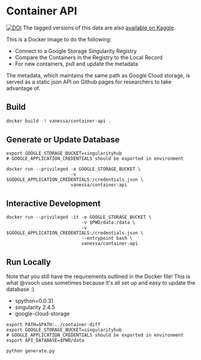 # Container API

[![DOI](https://zenodo.org/badge/131761241.svg)](https://zenodo.org/badge/latestdoi/131761241)
The tagged versions of this data are also [available on Kaggle](https://www.kaggle.com/stanfordcompute/singularity-guts).

This is a Docker image to do the following:

 - Connect to a Google Storage Singularity Registry
 - Compare the Containers in the Registry to the Local Record
 - For new containers, pull and update the metadata

The metadata, which maintains the same path as Google Cloud storage, is
served as a static json API on Github pages for researchers to take advantage of.


## Build

```bash
docker build -t vanessa/container-api .
```

## Generate or Update Database

```
export GOOGLE_STORAGE_BUCKET=singularityhub
# GOOGLE_APPLICATION_CREDENTIALS should be exported in environment

docker run --privileged -e GOOGLE_STORAGE_BUCKET \
                        -v $GOOGLE_APPLICATION_CREDENTIALS:/credentials.json \
                        vanessa/container-api
```

## Interactive Development

```
docker run --privileged -it -e GOOGLE_STORAGE_BUCKET \
                            -v $PWD/data:/data \
                            -v $GOOGLE_APPLICATION_CREDENTIALS:/credentials.json \
                            --entrypoint bash \
                            vanessa/container-api
```

## Run Locally
Note that you still have the requirements outlined in the Docker file! This is
what @vsoch uses sometimes because it's all set up and easy to update the database :)

 - spython=0.0.31
 - singularity 2.4.5
 - google-cloud-storage


```
export PATH=$PATH:../container-diff
export GOOGLE_STORAGE_BUCKET=singularityhub
# GOOGLE_APPLICATION_CREDENTIALS should be exported in environment
export API_DATABASE=$PWD/data

python generate.py
```
